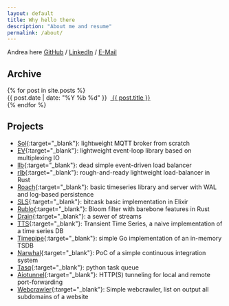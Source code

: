 ```yaml
---
layout: default
title: Why hello there
description: "About me and resume"
permalink: /about/
---
```


Andrea here [GitHub](https://github.com/codepr) / [LinkedIn](https://www.linkedin.com/in/andrea-giacomo-baldan-000776aa) / [E-Mail](mailto:a.g.baldan@gmail.com)

## Archive

<div id="blog-group">
  {% for post in site.posts %}
    <div id="post-short">
      <span class="date"> {{ post.date | date: "%Y %b %d" }}</span>&nbsp;&nbsp;<a href="{{site.url}}{{site.baseurl}}{{post.url}}"> {{ post.title }} </a>
    </div>
  {% endfor %}
</div>

## Projects

- [Sol](https://github.com/codepr/sol.git){:target="_blank"}: lightweight MQTT broker from scratch
- [EV](https://github.com/codepr/ev.git){:target="_blank"}: lightweight event-loop library based on multiplexing IO
- [llb](https://github.com/codepr/llb.git){:target="_blank"}: dead simple event-driven load balancer
- [rlb](https://github.com/codepr/rlb.git){:target="_blank"}: rough-and-ready lightweight load-balancer in Rust
- [Roach](https://github.com/codepr/roach){:target="_blank"}: basic timeseries library and server with WAL and log-based persistence
- [SLS](https://github.com/codepr/sls){:target="_blank"}: bitcask basic implementation in Elixir
- [Rublo](https://github.com/codepr/rublo){:target="_blank"}: Bloom filter with barebone features in Rust
- [Drain](https://github.com/codepr/drain.git){:target="_blank"}: a sewer of streams
- [TTS](https://github.com/codepr/tts.git){:target="_blank"}: Transient Time Series, a naive implementation of a time series DB
- [Timepipe](https://github.com/codepr/timepipe.git){:target="_blank"}: simple Go implementation of an in-memory TSDB
- [Narwhal](https://github.com/codepr/narwhal.git){:target="_blank"}: PoC of a simple continuous integration system
- [Tasq](https://github.com/codepr/tasq.git){:target="_blank"}: python task queue
- [Aiotunnel](https://github.com/codepr/aiotunnel.git){:target="_blank"}: HTTP(S) tunneling for local and remote port-forwarding
- [Webcrawler](https://github.com/codepr/webcrawler.git){:target="_blank"}: Simple webcrawler, list on output all subdomains of a website
